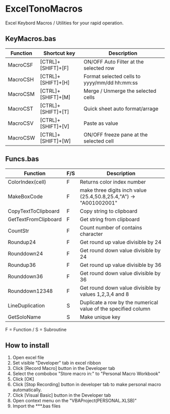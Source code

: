 # ExcelTonoMacros
Excel Keybord Macros / Utilities for your rapid operation.

## KeyMacros.bas

|  Function  |  Shortcut key  |  Description  |
| ---- | ---- | ---- |
|  MacroCSF  |  [CTRL]+[SHIFT]+[F]  |  ON/OFF Auto Filter at the selected row  |
|  MacroCSH  |  [CTRL]+[SHIFT]+[H]  |  Format selected cells to yyyy/mm/dd hh:mm:ss  |
|  MacroCSM  |  [CTRL]+[SHIFT]+[M]  |  Merge / Unmerge the selected cells  |
|  MacroCST  |  [CTRL]+[SHIFT]+[T]  |  Quick sheet auto format/arrage  |
|  MacroCSV  |  [CTRL]+[SHIFT]+[V]  |  Paste as value  |
|  MacroCSW  |  [CTRL]+[SHIFT]+[W]  |  ON/OFF freeze pane at the selected cell  |

## Funcs.bas

|  Function  |  F/S |  Description  |
| ---- | ---- | ---- |
|  ColorIndex(cell)  | F  | Returns color index number  |
|  MakeBoxCode  | F  | make three digits inch value (25.4,50.8,25.4,"A") -> "A001002001"  |
|  CopyTextToClipboard  | F  | Copy string to clipboard  |
|  GetTextFromClipboard  | F  | Get string from clipboard  |
|  CountStr  | F  | Count number of contains character |
|  Roundup24  | F  | Get round up value divisible by 24 |
|  Rounddown24  | F  | Get round down value divisible by 24 |
|  Roundup36  | F  | Get round up value divisible by 36 |
|  Rounddown36  | F  | Get round down value divisible by 36 |
|  Rounddown12348  | F  | Get round down value divisible by values 1,2,3,4 and 8 |
|  LineDuplication  | S  | Duplicate a row by the numerical value of the specified column |
|  GetSoloName  | S  | Make unique key |

F = Function / S = Subroutine

## How to install

1. Open excel file
2. Set visible "Developer" tab in excel ribbon
3. Click [Record Macro] button in the Developer tab
4. Select the combobox "Store macro in:" to "Personal Macro Workbook" 
5. Click [OK]
6. Click [Stop Recording] button in developer tab to make personal macro automatically.
7. Click [Visual Basic] button in the Developer tab
8. Open context menu on the "VBAProject(PERSONAL.XLSB)"
9. Import the ***.bas files



